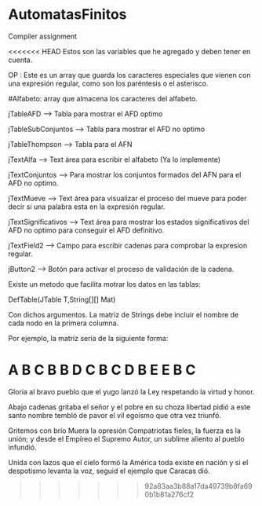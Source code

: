 # AutomatasFinitos
Compiler assignment

<<<<<<< HEAD
Estos son las variables que he agregado y deben tener en cuenta.

OP : Este es un array que guarda los caracteres especiales que vienen con una expresión regular, como son los paréntesis o el asterisco.

#Alfabeto: array que almacena los caracteres del alfabeto.

jTableAFD --> Tabla para mostrar el AFD optimo

jTableSubConjuntos --> Tabla para mostrar el AFD no optimo

jTableThompson -->  Tabla para el AFN

jTextAlfa -->  Text área para escribir el alfabeto (Ya lo implemente)

jTextConjuntos -->  Para mostrar los conjuntos formados del AFN para el AFD no optimo.

jTextMueve --> Text área para visualizar el proceso del mueve para poder decir si una palabra esta en la expresión regular.

jTextSignificativos -->  Text área para mostrar los estados significativos del AFD no optimo para conseguir el AFD definitivo.

jTextField2 -->  Campo para escribir cadenas para comprobar la expresion regular.

jButton2 -->  Botón para activar el proceso de validación de la cadena.
 
 Existe un metodo que facilita motrar los datos en las tablas:
 
 DefTable(JTable T,String[][] Mat)
 
 Con dichos argumentos. La matriz de Strings debe incluir el nombre de cada nodo en la primera columna.
 
 Por ejemplo, la matriz seria de la siguiente forma:
 
  A B C
  B B D
  C B C
  D B E
  E B C
=======
Gloria al bravo pueblo
que el yugo lanzó
la Ley respetando
la virtud y honor.

Abajo cadenas
gritaba el señor
y el pobre en su choza
libertad pidió
a este santo nombre
tembló de pavor
el vil egoísmo
que otra vez triunfó.

Gritemos con brío
Muera la opresión
Compatriotas fieles,
la fuerza es la unión;
y desde el Empíreo
el Supremo Autor,
un sublime aliento
al pueblo infundió.

Unida con lazos
que el cielo formó
la América toda
existe en nación
y si el despotismo
levanta la voz,
seguid el ejemplo
que Caracas dió.
>>>>>>> 92a83aa3b88a17da49739b8fa690b1b81a276cf2
